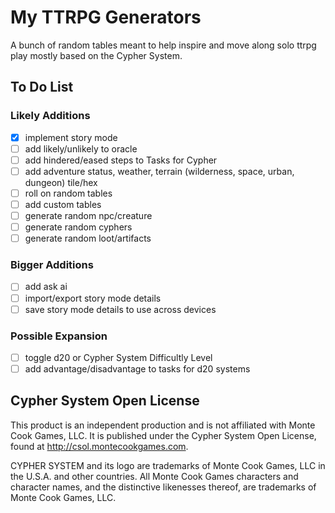 # My TTRPG Generators

A bunch of random tables meant to help inspire and move along solo ttrpg play mostly based on the Cypher System.

## To Do List
### Likely Additions
- [x] implement story mode
- [ ] add likely/unlikely to oracle
- [ ] add hindered/eased steps to Tasks for Cypher
- [ ] add adventure status, weather, terrain (wilderness, space, urban, dungeon) tile/hex
- [ ] roll on random tables
- [ ] add custom tables
- [ ] generate random npc/creature
- [ ] generate random cyphers
- [ ] generate random loot/artifacts

### Bigger Additions
- [ ] add ask ai
- [ ] import/export story mode details
- [ ] save story mode details to use across devices

### Possible Expansion
- [ ] toggle d20 or Cypher System Difficultly Level
- [ ] add advantage/disadvantage to tasks for d20 systems

## Cypher System Open License

This product is an independent production and is not affiliated with Monte Cook Games, LLC. It is published under the Cypher System Open License, found at http://csol.montecookgames.com.

CYPHER SYSTEM and its logo are trademarks of Monte Cook Games, LLC in the U.S.A. and other countries. All Monte Cook Games characters and character names, and the distinctive likenesses thereof, are trademarks of Monte Cook Games, LLC.
